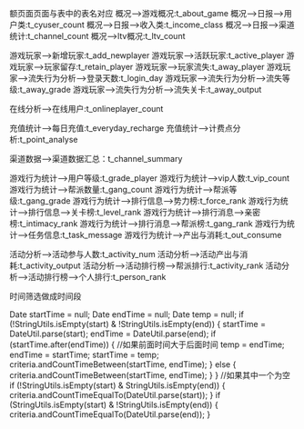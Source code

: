 额页面页面与表中的表名对应
概况-->游戏概况:t_about_game
概况-->日报-->用户类:t_cyuser_count
概况-->日报-->收入类:t_income_class
概况-->日报-->渠道统计:t_channel_count
概况-->ltv概况:t_ltv_count


游戏玩家-->新增玩家:t_add_newplayer
游戏玩家-->活跃玩家:t_active_player
游戏玩家-->玩家留存:t_retain_player
游戏玩家-->玩家流失:t_away_player
游戏玩家-->流失行为分析-->登录天数:t_login_day
游戏玩家-->流失行为分析-->流失等级:t_away_grade
游戏玩家-->流失行为分析-->流失关卡:t_away_output


在线分析-->在线用户:t_onlineplayer_count

充值统计-->每日充值:t_everyday_recharge
充值统计-->计费点分析:t_point_analyse

渠道数据-->渠道数据汇总：t_channel_summary

游戏行为统计-->用户等级:t_grade_player
游戏行为统计-->vip人数:t_vip_count
游戏行为统计-->帮派数量:t_gang_count
游戏行为统计-->帮派等级:t_gang_grade
游戏行为统计-->排行信息-->势力榜:t_force_rank
游戏行为统计-->排行信息-->关卡榜:t_level_rank
游戏行为统计-->排行消息-->亲密榜:t_intimacy_rank
游戏行为统计-->排行消息-->帮派榜:t_gang_rank
游戏行为统计-->任务信息:t_task_message
游戏行为统计-->产出与消耗:t_out_consume

活动分析-->活动参与人数:t_activity_num
活动分析-->活动产出与消耗:t_activity_output
活动分析-->活动排行榜-->帮派排行:t_activity_rank
活动分析-->活动排行榜-->个人排行:t_person_rank

时间筛选做成时间段

   Date startTime = null;
        Date endTime = null;
        Date temp = null;
  if (!StringUtils.isEmpty(start) & !StringUtils.isEmpty(end)) {
            startTime = DateUtil.parse(start);
            endTime = DateUtil.parse(end);
            if (startTime.after(endTime)) {
                //如果前面时间大于后面时间
                temp = endTime;
                endTime = startTime;
                startTime = temp;
                criteria.andCountTimeBetween(startTime, endTime);
            } else {
                criteria.andCountTimeBetween(startTime, endTime);
            }
        }
        //如果其中一个为空
        if (!StringUtils.isEmpty(start) & StringUtils.isEmpty(end)) {
            criteria.andCountTimeEqualTo(DateUtil.parse(start));
        }
        if (StringUtils.isEmpty(start) & !StringUtils.isEmpty(end)) {
            criteria.andCountTimeEqualTo(DateUtil.parse(end));
        }